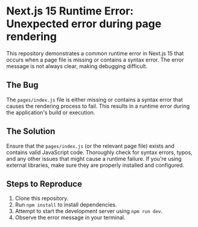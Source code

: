 # Next.js 15 Runtime Error: Unexpected error during page rendering

This repository demonstrates a common runtime error in Next.js 15 that occurs when a page file is missing or contains a syntax error.  The error message is not always clear, making debugging difficult.

## The Bug

The `pages/index.js` file is either missing or contains a syntax error that causes the rendering process to fail.  This results in a runtime error during the application's build or execution.

## The Solution

Ensure that the `pages/index.js` (or the relevant page file) exists and contains valid JavaScript code.  Thoroughly check for syntax errors, typos, and any other issues that might cause a runtime failure.   If you're using external libraries, make sure they are properly installed and configured.

## Steps to Reproduce

1. Clone this repository.
2. Run `npm install` to install dependencies.
3. Attempt to start the development server using `npm run dev`.
4. Observe the error message in your terminal.